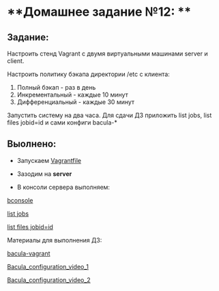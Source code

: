 # **Домашнее задание №12: **



## **Задание:**

Настроить стенд Vagrant с двумя виртуальными машинами server и client.

Настроить политику бэкапа директории /etc с клиента:
1) Полный бэкап - раз в день
2) Инкрементальный - каждые 10 минут
3) Дифференциальный - каждые 30 минут

Запустить систему на два часа. Для сдачи ДЗ приложить list jobs, list files jobid=id
и сами конфиги bacula-*




## **Выолнено:**

-  Запускаем [Vagrantfile](./Vagrantfile)

-  Зазодим на **server**

-  В консоли сервера выполняем:

[bconsole](./screens/Screen_1)


[list jobs](./screens/Screen_2)


[list files jobid=id](./screens/Screen_3)

Материалы для выполнения ДЗ:

[bacula-vagrant](https://github.com/haf/vagrant-bacula)

[Bacula_configuration_video_1](https://www.youtube.com/watch?v=yNqRukupEXA)

[Bacula_configuration_video_2](https://www.youtube.com/watch?v=xbWB-bmT53Q&t=345s)

